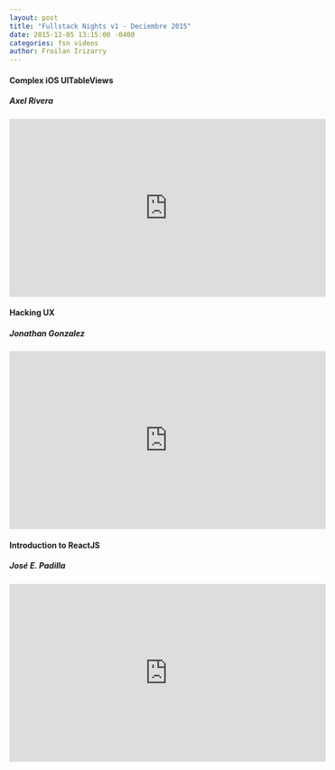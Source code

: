 ```yaml
---
layout: post
title: "Fullstack Nights v1 - Deciembre 2015"
date: 2015-12-05 13:15:00 -0400
categories: fsn videos
author: Froilan Irizarry
---
```


<div class="row top-bottom-buffer">
    <div class="col-lg-12 text-center">
        <h4> Complex iOS UITableViews</h4>
        <h5> Axel Rivera </h5>
        <iframe width="560" height="315" src="https://www.youtube.com/embed/-rSUVIrAKCA" frameborder="0" allowfullscreen></iframe>
    </div>
</div>
<div class="row top-bottom-buffer">
    <div class="col-lg-12 text-center">
        <h4> Hacking UX</h4>
        <h5> Jonathan Gonzalez </h5>
        <iframe width="560" height="315" src="https://www.youtube.com/embed/JBtgt4coZHw" frameborder="0" allowfullscreen></iframe>
    </div>
</div>
<div class="row top-bottom-buffer">
    <div class="col-lg-12 text-center">
        <h4> Introduction to ReactJS</h4>
        <h5> José E. Padilla </h5>
        <iframe width="560" height="315" src="https://www.youtube.com/embed/qnJL_l7sg4Y" frameborder="0" allowfullscreen></iframe>
    </div>
</div>
